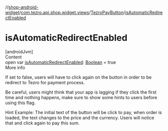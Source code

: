 //[shop-android-widget](../../../index.md)/[com.tezro.api.shop.widget.views](../index.md)/[TezroPayButton](index.md)/[isAutomaticRedirectEnabled](is-automatic-redirect-enabled.md)



# isAutomaticRedirectEnabled  
[androidJvm]  
Content  
open var [isAutomaticRedirectEnabled](is-automatic-redirect-enabled.md): [Boolean](https://kotlinlang.org/api/latest/jvm/stdlib/kotlin/-boolean/index.html) = true  
More info  


If set to false, users will have to click again on the button in order to be redirect to Tezro for payment process.



Be careful, users might think that your app is lagging if they click the first time and nothing happens, make sure to show some hints to users before using this flag.



Hint Example: The initial text of the button will be click to pay, when order is loaded, the text changes to the price and the currency. Users will notice that and click again to pay this sum.

  



